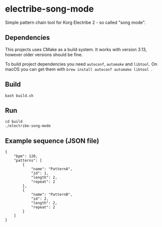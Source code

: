 # electribe-song-mode

Simple pattern chain tool for Korg Electribe 2 - so called "song mode".

## Dependencies

This projects uses CMake as a build system. It works with version 3.13, however older versions should be fine.

To build project dependencies you need `autoconf`, `automake` and `libtool`.
On macOS you can get them with `brew install autoconf automake libtool `.

## Build
```
bash build.sh
```

## Run
```
cd build
./electribe-song-mode
```

## Example sequence (JSON file)
```
{
    "bpm": 120,
    "patterns": [
        {
            "name": "PatternA",
            "id": 1,
            "length": 2,
            "repeat": 2
        },
        {
            "name": "PatternB",
            "id": 2,
            "length": 2,
            "repeat": 2
        }
    ]
}
```
